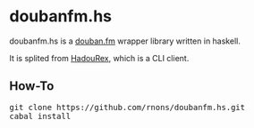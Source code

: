 # doubanfm.hs

doubanfm.hs is a [douban.fm] wrapper library written in haskell.

It is splited from [HadouRex], which is a CLI client.

## How-To

<pre>
git clone https://github.com/rnons/doubanfm.hs.git
cabal install
</pre>

[douban.fm]: http://douban.fm
[HadouRex]: https://github.com/rnons/HadouRex